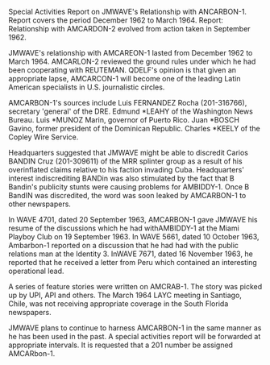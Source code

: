 Special Activities Report on JMWAVE's Relationship with ANCARBON-1. Report covers the period December 1962 to March 1964. Report: Relationship with AMCARDON-2 evolved from action taken in September 1962.

JMWAVE's relationship with AMCAREON-1 lasted from December 1962 to March 1964. AMCARLON-2 reviewed the ground rules under which he had been cooperating with REUTEMAN. QDELF's opinion is that given an appropriate lapse, AMCARCON-1 will become one of the leading Latin American specialists in U.S. journalistic circles.

AMCARBON-1's sources include Luis FERNANDEZ Rocha (201-316766), secretary 'general' of the DRE. Edmund *LEAHY of the Washington News Bureau. Luis *MUNOZ Marin, governor of Puerto Rico. Juan *BOSCH Gavino, former president of the Dominican Republic. Charles *KEELY of the Copley Wire Service.

 Headquarters suggested that JMWAVE might be able to discredit Carios BANDIN Cruz (201-309611) of the MRR splinter group as a result of his overinflated claims relative to his faction invading Cuba. Headquarters' interest indiscrediting BANDin was also stimulated by the fact that B Bandin's publicity stunts were causing problems for AMBIDDY-1. Once B BandIN was discredited, the word was soon leaked by AMCARBON-1 to other newspapers.

In WAVE 4701, dated 20 September 1963, AMCARBON-1 gave JMWAVE his resume of the discussions which he had withAMBIDDY-1 at the Miami Playboy Club on 19 September 1963. In WAVE 5661, dated 10 October 1963, Ambarbon-1 reported on a discussion that he had had with the public relations man at the Identity 3. InWAVE 7671, dated 16 November 1963, he reported that he received a letter from Peru which contained an interesting operational lead.

A series of feature stories were written on AMCRAB-1. The story was picked up by UPI, API and others. The March 1964 LAYC meeting in Santiago, Chile, was not receiving appropriate coverage in the South Florida newspapers.

JMWAVE plans to continue to harness AMCARBON-1 in the same manner as he has been used in the past. A special activities report will be forwarded at appropriate intervals. It is requested that a 201 number be assigned AMCARbon-1.